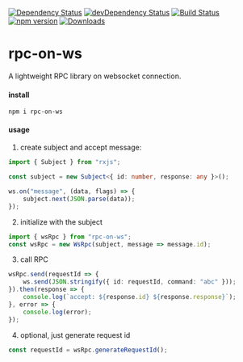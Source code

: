 [![Dependency Status](https://david-dm.org/plantain-00/rpc-on-ws.svg)](https://david-dm.org/plantain-00/rpc-on-ws)
[![devDependency Status](https://david-dm.org/plantain-00/rpc-on-ws/dev-status.svg)](https://david-dm.org/plantain-00/rpc-on-ws#info=devDependencies)
[![Build Status](https://travis-ci.org/plantain-00/rpc-on-ws.svg?branch=master)](https://travis-ci.org/plantain-00/rpc-on-ws)
[![npm version](https://badge.fury.io/js/rpc-on-ws.svg)](https://badge.fury.io/js/rpc-on-ws)
[![Downloads](https://img.shields.io/npm/dm/rpc-on-ws.svg)](https://www.npmjs.com/package/rpc-on-ws)

# rpc-on-ws
A lightweight RPC library on websocket connection.

#### install

`npm i rpc-on-ws`

#### usage

1. create subject and accept message:

```ts
import { Subject } from "rxjs";

const subject = new Subject<{ id: number, response: any }>();

ws.on("message", (data, flags) => {
    subject.next(JSON.parse(data));
});
```

2. initialize with the subject

```ts
import { wsRpc } from "rpc-on-ws";
const wsRpc = new WsRpc(subject, message => message.id);
```

3. call RPC

```ts
wsRpc.send(requestId => {
    ws.send(JSON.stringify({ id: requestId, command: "abc" }));
}).then(response => {
    console.log(`accept: ${response.id} ${response.response}`);
}, error => {
    console.log(error);
});
```

4. optional, just generate request id

```ts
const requestId = wsRpc.generateRequestId();
```
